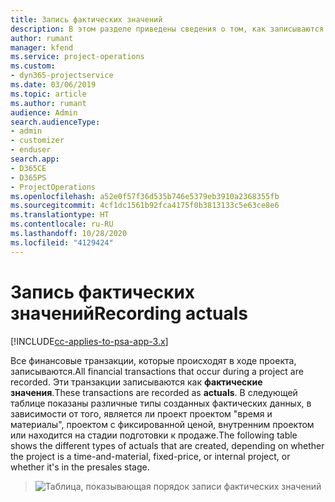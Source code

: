```yaml
---
title: Запись фактических значений
description: В этом разделе приведены сведения о том, как записываются фактические значения.
author: rumant
manager: kfend
ms.service: project-operations
ms.custom:
- dyn365-projectservice
ms.date: 03/06/2019
ms.topic: article
ms.author: rumant
audience: Admin
search.audienceType:
- admin
- customizer
- enduser
search.app:
- D365CE
- D365PS
- ProjectOperations
ms.openlocfilehash: a52e0f57f36d535b746e5379eb3910a2368355fb
ms.sourcegitcommit: 4cf1dc1561b92fca4175f0b3813133c5e63ce8e6
ms.translationtype: HT
ms.contentlocale: ru-RU
ms.lasthandoff: 10/28/2020
ms.locfileid: "4129424"
---
```

# <a name="recording-actuals"></a><span data-ttu-id="e34f5-103">Запись фактических значений</span><span class="sxs-lookup"><span data-stu-id="e34f5-103">Recording actuals</span></span> 

[!INCLUDE[cc-applies-to-psa-app-3.x](../includes/cc-applies-to-psa-app-3x.md)]

<span data-ttu-id="e34f5-104">Все финансовые транзакции, которые происходят в ходе проекта, записываются.</span><span class="sxs-lookup"><span data-stu-id="e34f5-104">All financial transactions that occur during a project are recorded.</span></span> <span data-ttu-id="e34f5-105">Эти транзакции записываются как **фактические значения**.</span><span class="sxs-lookup"><span data-stu-id="e34f5-105">These transactions are recorded as **actuals**.</span></span> <span data-ttu-id="e34f5-106">В следующей таблице показаны различные типы созданных фактических данных, в зависимости от того, является ли проект проектом "время и материалы", проектом с фиксированной ценой, внутренним проектом или находится на стадии подготовки к продаже.</span><span class="sxs-lookup"><span data-stu-id="e34f5-106">The following table shows the different types of actuals that are created, depending on whether the project is a time-and-material, fixed-price, or internal project, or whether it's in the presales stage.</span></span>

> ![Таблица, показывающая порядок записи фактических значений](media/advanced-table2.png)
